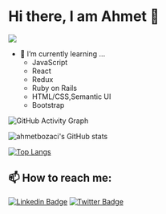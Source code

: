    # Hi there, I am Ahmet 👋 
![](https://img.shields.io/badge/Microverse-blueviolet)     

<!--
**ahmetbozaci/ahmetbozaci** is a ✨ _special_ ✨ repository because its `README.md` (this file) appears on your GitHub profile.

Here are some ideas to get you started:

- 🔭 I’m currently working on ...

- 👯 I’m looking to collaborate on ...
- 🤔 I’m looking for help with ...
- 💬 Ask me about ...


- ⚡ Fun fact: ...
-->

- 🌱 I’m currently learning ...
  <ul>
     <li> JavaScript </li> 
     <li> React </li>
     <li> Redux </li>
     <li> Ruby on Rails </li>
     <li> HTML/CSS,Semantic UI</li>
     <li> Bootstrap </li>
  </ul>

![GitHub Activity Graph](https://activity-graph.herokuapp.com/graph?username=ahmetbozaci) 

![ahmetbozaci's GitHub stats](https://github-readme-stats.vercel.app/api?username=ahmetbozaci&show_icons=true&theme=vue-dark)

[![Top Langs](https://github-readme-stats.vercel.app/api/top-langs/?username=ahmetbozaci&theme=dracula)](https://github.com/ahmetbozaci/github-readme-stats)


##  📫 How to reach me: 
[![Linkedin Badge](https://img.shields.io/badge/-Ahmet%20Bozacı-blue?style=flat-square&logo=Linkedin&logoColor=white&link=https://www.linkedin.com/in/ahmetbozaci/)](https://www.linkedin.com/in/ahmetbozaci/)
[![Twitter Badge](https://img.shields.io/badge/-@ahmtbozaci-1ca0f1?style=flat-square&labelColor=1ca0f1&logo=twitter&logoColor=white&link=https://twitter.com/ahmtbozaci)](https://twitter.com/ahmtbozaci)

